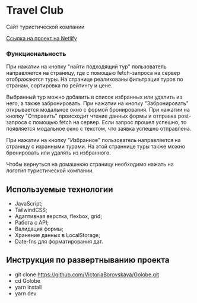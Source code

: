 # Travel Club

Сайт туристической компании

[Сcылка на проект на Netlify](https://travel-club.netlify.app)

### Функциональность

При нажатии на кнопку "найти подходящий тур" пользователь направляется на страницу, где с помощью fetch-запроса на сервер отображаются туры. На странице реалихованы фильтрация туров по странам, сортировка по рейтингу и цене.

Выбранный тур можно добавить в список избранных или удалить из него, а также забронировать. При нажатии на кнопку "Забронировать" открывается модальное окно с формой бронирования. При нажатии на кнопку "Отправить" происходит чтение
данных формы и отправка post-запроса с помощью fetch на сервер. Если запрос прошел успешно, то появляется модальное окно с текстом, что заявка успешно отправлена.

При нажатии на кнопку "Избранное" пользователь направляется на страницу с изранными турами. На этой страннице туры также можно бронировать или удалять из избранного.

Чтобы вернуться на домашнюю страницу необходимо нажать на логотип туристической компании.

## Используемые технологии

- JavaScript;
- TailwindCSS;
- Адаптивная верстка, flexbox, grid;
- Работа с API;
- Валидация формы;
- Хранение данных в LocalStorage;
- Date-fns для форматирования дат.

## Инструкция по развертныванию проекта

- git clone https://github.com/VictoriaBorovskaya/Golobe.git
- cd Golobe
- yarn install
- yarn dev
